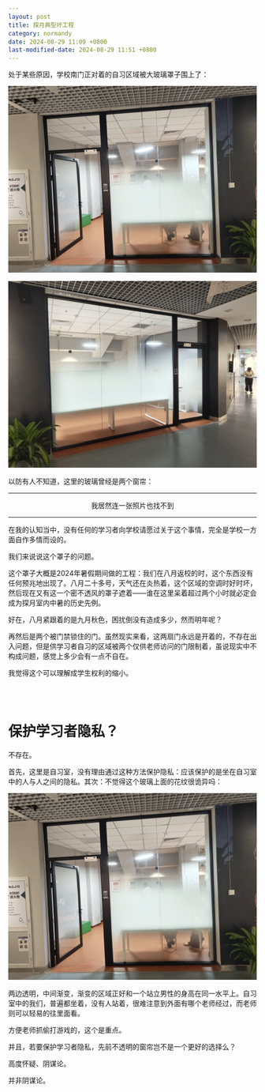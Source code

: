 ```yaml
---
layout: post
title: 探月典型坏工程
category: normandy
date: 2024-08-29 11:09 +0800
last-modified-date: 2024-08-29 11:51 +0800
---
```

处于某些原因，学校南门正对着的自习区域被大玻璃罩子围上了：

![fig1](/assets/images/moonshot_badconstruction/fig1.jpg)

![fig2](/assets/images/moonshot_badconstruction/fig2.jpg)

以防有人不知道，这里的玻璃曾经是两个窗帘：

---

<center>我居然连一张照片也找不到</center>

---

在我的认知当中，没有任何的学习者向学校请愿过关于这个事情，完全是学校一方面自作多情而设的。

我们来说说这个罩子的问题。

这个罩子大概是2024年暑假期间做的工程：我们在八月返校的时，这个东西没有任何预兆地出现了。八月二十多号，天气还在炎热着，这个区域的空调时好时坏，然后现在又有这一个密不透风的罩子遮着——谁在这里呆着超过两个小时就必定会成为探月室内中暑的历史先例。

好在，八月紧跟着的是九月秋色，困扰倒没有造成多少，然而明年呢？

再然后是两个被门禁锁住的门。虽然现实来看，这两扇门永远是开着的，不存在出入问题，但是供学习者自习的区域被两个仅供老师访问的门限制着，虽说现实中不构成问题，感觉上多少会有一点不自在。

我觉得这个可以理解成学生权利的缩小。

<br>
<br>

# 保护学习者隐私？

不存在。

首先，这里是自习室，没有理由通过这种方法保护隐私：应该保护的是坐在自习室中的人与人之间的隐私。其次：不觉得这个玻璃上面的花纹很诡异吗：

![fig1](/assets/images/moonshot_badconstruction/fig1.jpg)


两边透明，中间渐变，渐变的区域正好和一个站立男性的身高在同一水平上。自习室中的我们，普遍都坐着，没有人站着，很难注意到外面有哪个老师经过，而老师则可以轻易的往里面看。

方便老师抓偷打游戏的，这个是重点。

并且，若要保护学习者隐私，先前不透明的窗帘岂不是一个更好的选择么？

高度怀疑、阴谋论。

并非阴谋论。